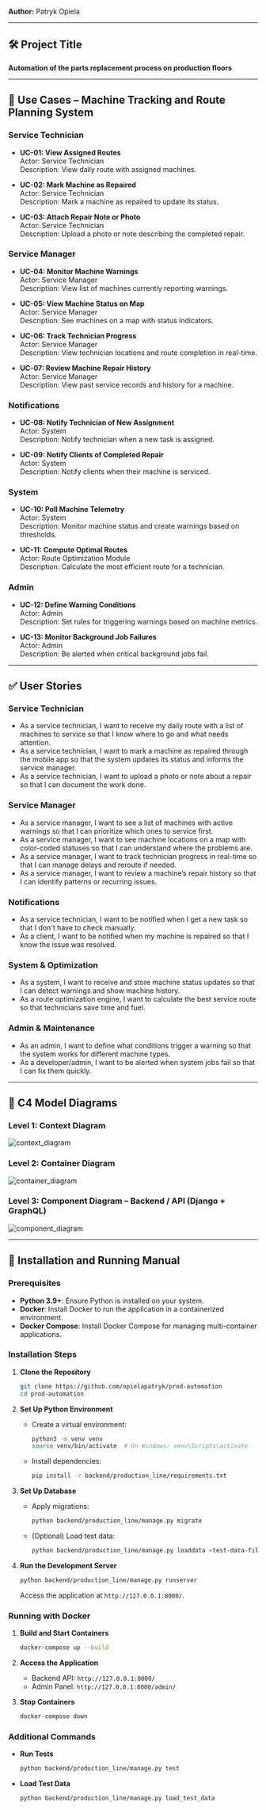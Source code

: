**Author:** Patryk Opiela

---

## 🛠 Project Title

**Automation of the parts replacement process on production floors**

---

## 📌 Use Cases – Machine Tracking and Route Planning System

### Service Technician

- **UC-01: View Assigned Routes**  
  Actor: Service Technician  
  Description: View daily route with assigned machines.

- **UC-02: Mark Machine as Repaired**  
  Actor: Service Technician  
  Description: Mark a machine as repaired to update its status.

- **UC-03: Attach Repair Note or Photo**  
  Actor: Service Technician  
  Description: Upload a photo or note describing the completed repair.

### Service Manager

- **UC-04: Monitor Machine Warnings**  
  Actor: Service Manager  
  Description: View list of machines currently reporting warnings.

- **UC-05: View Machine Status on Map**  
  Actor: Service Manager  
  Description: See machines on a map with status indicators.

- **UC-06: Track Technician Progress**  
  Actor: Service Manager  
  Description: View technician locations and route completion in real-time.

- **UC-07: Review Machine Repair History**  
  Actor: Service Manager  
  Description: View past service records and history for a machine.

### Notifications

- **UC-08: Notify Technician of New Assignment**  
  Actor: System  
  Description: Notify technician when a new task is assigned.

- **UC-09: Notify Clients of Completed Repair**  
  Actor: System  
  Description: Notify clients when their machine is serviced.

### System

- **UC-10: Poll Machine Telemetry**  
  Actor: System  
  Description: Monitor machine status and create warnings based on thresholds.

- **UC-11: Compute Optimal Routes**  
  Actor: Route Optimization Module  
  Description: Calculate the most efficient route for a technician.

### Admin

- **UC-12: Define Warning Conditions**  
  Actor: Admin  
  Description: Set rules for triggering warnings based on machine metrics.

- **UC-13: Monitor Background Job Failures**  
  Actor: Admin  
  Description: Be alerted when critical background jobs fail.

---

## ✅ User Stories

### Service Technician

- As a service technician, I want to receive my daily route with a list of machines to service so that I know where to go and what needs attention.
- As a service technician, I want to mark a machine as repaired through the mobile app so that the system updates its status and informs the service manager.
- As a service technician, I want to upload a photo or note about a repair so that I can document the work done.

### Service Manager

- As a service manager, I want to see a list of machines with active warnings so that I can prioritize which ones to service first.
- As a service manager, I want to see machine locations on a map with color-coded statuses so that I can understand where the problems are.
- As a service manager, I want to track technician progress in real-time so that I can manage delays and reroute if needed.
- As a service manager, I want to review a machine’s repair history so that I can identify patterns or recurring issues.

### Notifications

- As a service technician, I want to be notified when I get a new task so that I don't have to check manually.
- As a client, I want to be notified when my machine is repaired so that I know the issue was resolved.

### System & Optimization

- As a system, I want to receive and store machine status updates so that I can detect warnings and show machine history.
- As a route optimization engine, I want to calculate the best service route so that technicians save time and fuel.

### Admin & Maintenance

- As an admin, I want to define what conditions trigger a warning so that the system works for different machine types.
- As a developer/admin, I want to be alerted when system jobs fail so that I can fix them quickly.

---

## 🧱 C4 Model Diagrams

### Level 1: Context Diagram  
![context_diagram](context_diagram.png)

### Level 2: Container Diagram  
![container_diagram](container_diagram.png)

### Level 3: Component Diagram – Backend / API (Django + GraphQL)  
![component_diagram](component_diagram.png)

---

## 🚀 Installation and Running Manual

### Prerequisites

- **Python 3.9+**: Ensure Python is installed on your system.
- **Docker**: Install Docker to run the application in a containerized environment.
- **Docker Compose**: Install Docker Compose for managing multi-container applications.

### Installation Steps

1. **Clone the Repository**
   ```bash
   git clone https://github.com/opielapatryk/prod-automation
   cd prod-automation
   ```

2. **Set Up Python Environment**
   - Create a virtual environment:
     ```bash
     python3 -m venv venv
     source venv/bin/activate  # On Windows: venv\Scripts\activate
     ```
   - Install dependencies:
     ```bash
     pip install -r backend/production_line/requirements.txt
     ```

3. **Set Up Database**
   - Apply migrations:
     ```bash
     python backend/production_line/manage.py migrate
     ```
   - (Optional) Load test data:
     ```bash
     python backend/production_line/manage.py loaddata <test-data-file>
     ```

4. **Run the Development Server**
   ```bash
   python backend/production_line/manage.py runserver
   ```
   Access the application at `http://127.0.0.1:8000/`.

### Running with Docker

1. **Build and Start Containers**
   ```bash
   docker-compose up --build
   ```

2. **Access the Application**
   - Backend API: `http://127.0.0.1:8000/`
   - Admin Panel: `http://127.0.0.1:8000/admin/`

3. **Stop Containers**
   ```bash
   docker-compose down
   ```

### Additional Commands

- **Run Tests**
  ```bash
  python backend/production_line/manage.py test
  ```

- **Load Test Data**
  ```bash
  python backend/production_line/manage.py load_test_data
  ```
